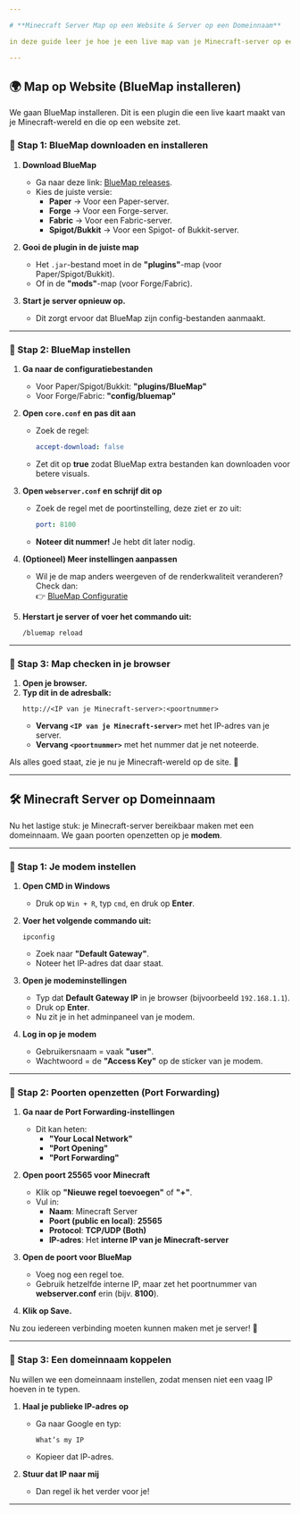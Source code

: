 ```yaml
---

# **Minecraft Server Map op een Website & Server op een Domeinnaam**  

in deze guide leer je hoe je een live map van je Minecraft-server op een website zet en hoe je je server bereikbaar maakt met een domeinnaam.  

---  
```


## **🌍 Map op Website (BlueMap installeren)**  

We gaan BlueMap installeren. Dit is een plugin die een live kaart maakt van je Minecraft-wereld en die op een website zet.  

### **🔹 Stap 1: BlueMap downloaden en installeren**  

1. **Download BlueMap**  
   - Ga naar deze link: [BlueMap releases](https://github.com/BlueMap-Minecraft/BlueMap/releases).  
   - Kies de juiste versie:  
     - **Paper** → Voor een Paper-server.  
     - **Forge** → Voor een Forge-server.  
     - **Fabric** → Voor een Fabric-server.  
     - **Spigot/Bukkit** → Voor een Spigot- of Bukkit-server.  

2. **Gooi de plugin in de juiste map**  
   - Het `.jar`-bestand moet in de **"plugins"**-map (voor Paper/Spigot/Bukkit).  
   - Of in de **"mods"**-map (voor Forge/Fabric).  

3. **Start je server opnieuw op.**  
   - Dit zorgt ervoor dat BlueMap zijn config-bestanden aanmaakt.  

---

### **🔹 Stap 2: BlueMap instellen**  

1. **Ga naar de configuratiebestanden**  
   - Voor Paper/Spigot/Bukkit: **"plugins/BlueMap"**  
   - Voor Forge/Fabric: **"config/bluemap"**  

2. **Open `core.conf` en pas dit aan**  
   - Zoek de regel:  
     ```yaml
     accept-download: false
     ```  
   - Zet dit op **true** zodat BlueMap extra bestanden kan downloaden voor betere visuals.  

3. **Open `webserver.conf` en schrijf dit op**  
   - Zoek de regel met de poortinstelling, deze ziet er zo uit:  
     ```yaml
     port: 8100
     ```  
   - **Noteer dit nummer!** Je hebt dit later nodig.  

4. **(Optioneel) Meer instellingen aanpassen**  
   - Wil je de map anders weergeven of de renderkwaliteit veranderen? Check dan:  
     👉 [BlueMap Configuratie](https://bluemap.bluecolored.de/wiki/Configuration)  

5. **Herstart je server of voer het commando uit:**  
   ```
   /bluemap reload
   ```  

---

### **🔹 Stap 3: Map checken in je browser**  

1. **Open je browser.**  
2. **Typ dit in de adresbalk:**  
   ```
   http://<IP van je Minecraft-server>:<poortnummer>
   ```
   - **Vervang `<IP van je Minecraft-server>`** met het IP-adres van je server.  
   - **Vervang `<poortnummer>`** met het nummer dat je net noteerde.  

Als alles goed staat, zie je nu je Minecraft-wereld op de site. 🎉  

---

## **🛠️ Minecraft Server op Domeinnaam**  

Nu het lastige stuk: je Minecraft-server bereikbaar maken met een domeinnaam. We gaan poorten openzetten op je **modem**.  

---

### **🔹 Stap 1: Je modem instellen**  

1. **Open CMD in Windows**  
   - Druk op `Win + R`, typ `cmd`, en druk op **Enter**.  

2. **Voer het volgende commando uit:**  
   ```
   ipconfig
   ```
   - Zoek naar **"Default Gateway"**.  
   - Noteer het IP-adres dat daar staat.  

3. **Open je modeminstellingen**  
   - Typ dat **Default Gateway IP** in je browser (bijvoorbeeld `192.168.1.1`).  
   - Druk op **Enter**.  
   - Nu zit je in het adminpaneel van je modem.  

4. **Log in op je modem**  
   - Gebruikersnaam = vaak **"user"**.  
   - Wachtwoord = de **"Access Key"** op de sticker van je modem.  

---

### **🔹 Stap 2: Poorten openzetten (Port Forwarding)**  

1. **Ga naar de Port Forwarding-instellingen**  
   - Dit kan heten:  
     - **"Your Local Network"**  
     - **"Port Opening"**  
     - **"Port Forwarding"**  

2. **Open poort 25565 voor Minecraft**  
   - Klik op **"Nieuwe regel toevoegen"** of **"+"**.  
   - Vul in:  
     - **Naam**: Minecraft Server  
     - **Poort (public en local)**: **25565**  
     - **Protocol**: **TCP/UDP (Both)**  
     - **IP-adres**: Het **interne IP van je Minecraft-server**  

3. **Open de poort voor BlueMap**  
   - Voeg nog een regel toe.  
   - Gebruik hetzelfde interne IP, maar zet het poortnummer van **webserver.conf** erin (bijv. **8100**).  

4. **Klik op Save.**  

Nu zou iedereen verbinding moeten kunnen maken met je server! 🚀  

---

### **🔹 Stap 3: Een domeinnaam koppelen**  

Nu willen we een domeinnaam instellen, zodat mensen niet een vaag IP hoeven in te typen.  

1. **Haal je publieke IP-adres op**  
   - Ga naar Google en typ:  
     ```
     What’s my IP
     ```
   - Kopieer dat IP-adres.  

2. **Stuur dat IP naar mij**  
   - Dan regel ik het verder voor je!  

---
